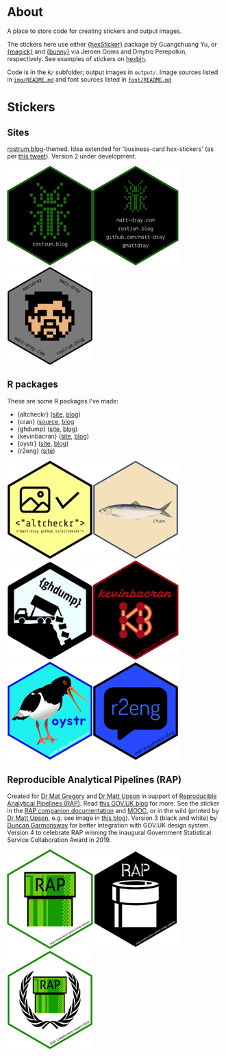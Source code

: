 # About

A place to store code for creating stickers and output images.

The stickers here use either [{hexSticker}](https://github.com/GuangchuangYu/hexSticker) package by Guangchuang Yu, or [{magick}](https://github.com/ropensci/magick) and [{bunny}](https://github.com/dmi3kno/bunny) via Jeroen Ooms and Dmytro Perepolkin, respectively. See examples of stickers on [hexbin](http://hexb.in).

Code is in the `R/` subfolder; output images in `output/`. Image sources listed in [`img/README.md`](https://github.com/matt-dray/stickers/blob/master/img/README.md) and font sources listed in [`font/README.md`](https://github.com/matt-dray/stickers/blob/master/font/README.md)

# Stickers

## Sites

[rostrum.blog](https://www.rostrum.blog)-themed. Idea extended for 'business-card hex-stickers' (as per [this tweet](https://twitter.com/mattdray/status/923837532789526528)). Version 2 under development.

<img src="output/rostrum_hex.png" width=200><img src="output/business_hex.png" width=200><img src="output/business_v2_hex.png" width=200>

## R packages

These are some R packages I've made:

* {altcheckr} ([site](https://matt-dray.github.io/altcheckr/), [blog](https://www.rostrum.blog/2019/12/08/altcheckr/))
* {cran} ([source](https://matt-dray.github.io/cran/), [blog](https://www.rostrum.blog/2020/09/12/herring-units/)
* {ghdump} ([site](https://www.github.com/matt-dray/ghdump/), [blog](https://www.rostrum.blog/2020/06/14/ghdump/))
* {kevinbacran} ([site](https://matt-dray.github.io/kevinbacran/), [blog](https://www.rostrum.blog/2019/02/27/hadley-number/))
* {oystr} ([site](https://matt-dray.github.io/oystr/), [blog](https://www.rostrum.blog/2019/12/23/oystr/))
* {r2eng} ([site](https://www.github.com/matt-dray/r2eng/))

<img src="output/altcheckr_hex.png" width=200><img src="output/cran_hex.png" width=200><img src="output/ghdump_hex.png" width=200><img src="output/kevinbacran_hex.png" width=200><img src="output/oystr_hex.png" width=200><img src="output/r2eng_hex.png" width=200>

## Reproducible Analytical Pipelines (RAP)

Created for [Dr Mat Gregory](https://twitter.com/mammykins_) and [Dr Matt Upson](https://twitter.com/m_a_upson) in support of [Reproducible Analytical Pipelines (RAP)](https://ukgovdatascience.github.io/rap-website). Read [this GOV.UK blog](https://dataingovernment.blog.gov.uk/2017/03/27/reproducible-analytical-pipeline/) for more. See the sticker in the [RAP companion documentation](https://github.com/ukgovdatascience/rap_companion) and [MOOC](https://www.udemy.com/reproducible-analytical-pipelines/), or in the wild (printed by [Dr Matt Upson](https://github.com/ivyleavedtoadflax), e.g. see image in [this blog](https://dataingovernment.blog.gov.uk/2017/11/27/transforming-the-process-of-producing-official-statistics/)). Version 3 (black and white) by [Duncan Garmonsway](https://twitter.com/nacnudus) for better integration with GOV.UK design system. Version 4 to celebrate RAP winning the inaugural Government Statistical Service Collaboration Award in 2019.

<img src="output/rap_hex.png" width=200><img src="output/rap_v3_hex.png" width=200><img src="output/rap_v4_hex.png" width=200>
